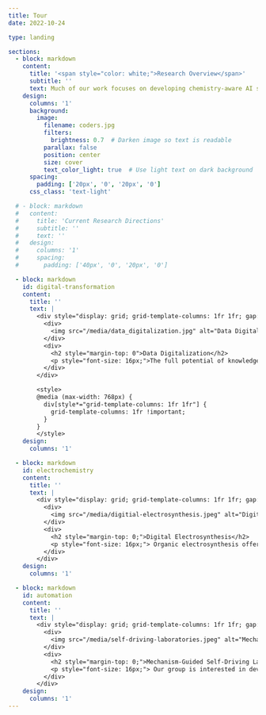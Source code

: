 ```yaml
---
title: Tour
date: 2022-10-24

type: landing

sections:
  - block: markdown
    content:
      title: '<span style="color: white;">Research Overview</span>'
      subtitle: ''
      text: Much of our work focuses on developing chemistry-aware AI systems for electrochemical processes, moving beyond black-box approaches toward mechanism-informed, predictive workflows. Our long-term goal is to enable AI scientists as collaborative partners in accelerating solutions to global energy and environmental challenges.
    design:
      columns: '1'
      background:
        image:
          filename: coders.jpg
          filters:
            brightness: 0.7  # Darken image so text is readable
          parallax: false
          position: center
          size: cover
          text_color_light: true  # Use light text on dark background
      spacing:
        padding: ['20px', '0', '20px', '0']
      css_class: 'text-light'

  # - block: markdown
  #   content:
  #     title: 'Current Research Directions'
  #     subtitle: ''
  #     text: ''
  #   design:
  #     columns: '1'
  #     spacing:
  #       padding: ['40px', '0', '20px', '0']

  - block: markdown
    id: digital-transformation
    content:
      title: ''
      text: |
        <div style="display: grid; grid-template-columns: 1fr 1fr; gap: 40px; align-items: center; max-width: 1200px; margin: 40px auto;">
          <div>
            <img src="/media/data_digitalization.jpg" alt="Data Digitalization" style="width: 100%; height: auto; border-radius: 8px;">
          </div>
          <div>
            <h2 style="margin-top: 0">Data Digitalization</h2>
            <p style="font-size: 16px;">The full potential of knowledge-intensive systems relies on access to large, high-quality datasets, yet much of the chemical and materials literature remains locked in analog or legacy formats. Data digitization, the process of converting chemical information into machine-readable formats, has become critical for enabling AI systems to leverage this wealth of knowledge. By creating structured, accessible digital repositories, we can accelerate discovery and support knowledge transfer from scientists to AI agents, forming the foundation for a collective intelligence framework to aggregate and analyze the field’s accumulated knowledge at scale. Key research foci include 1) enhancing machine perception of scientific graphics to extract structured, machine-readable data from various graphical modalities; 2) integration of agentic systems and LLMs/VLMs to reason over multimodal data and infer missing details; 3) developing metrics to assess reproducibility and reusability of digitized data. We help lead the Chemia Sapiens Alliance , advancing collaborative efforts to unify and democratize chemical and materials knowledge.</p>
          </div>
        </div>

        <style>
        @media (max-width: 768px) {
          div[style*="grid-template-columns: 1fr 1fr"] {
            grid-template-columns: 1fr !important;
          }
        }
        </style>
    design:
      columns: '1'

  - block: markdown
    id: electrochemistry
    content:
      title: ''
      text: |
        <div style="display: grid; grid-template-columns: 1fr 1fr; gap: 40px; align-items: center; max-width: 1200px; margin: 40px auto;">
          <div>
            <img src="/media/digitial-electrosynthesis.jpeg" alt="Digital Electrosynthesis" style="width: 100%; height: auto; border-radius: 8px;">
          </div>
          <div>
            <h2 style="margin-top: 0;">Digital Electrosynthesis</h2>
            <p style="font-size: 16px;"> Organic electrosynthesis offers unique advantages, including enhanced selectivity, higher reactivity, and access to transformations under milder conditions. Yet, reaction discovery remains largely reliant on trial-and-error, and relatively few reactions achieve broad adoption or industrial relevance to date. Our group is interested in integrating data-driven and AI-enabled approaches to transform electrosynthesis research. Key research areas include: 1) discovering reaction design heuristics at scale; 2) building ML models that transfer insights from conventional organic synthesis to electrochemical reactions; (3) developing descriptors that effectively capture electrosynthesis conditions for improved model performance; and (4) predicting optimal electrosynthesis reaction conditions. Our work spans all stages of electrosynthesis research, from initial discovery to optimization, reactor design, and scale translation.</p>
          </div>
        </div>
    design:
      columns: '1'

  - block: markdown
    id: automation
    content:
      title: ''
      text: |
        <div style="display: grid; grid-template-columns: 1fr 1fr; gap: 40px; align-items: center; max-width: 1200px; margin: 40px auto;">
          <div>
            <img src="/media/self-driving-laboratories.jpeg" alt="Mechanism-Guided Self-Driving Laboratories" style="width: 100%; height: auto; border-radius: 8px;">
          </div>
          <div>
            <h2 style="margin-top: 0;">Mechanism-Guided Self-Driving Laboratories</h2>
            <p style="font-size: 16px;"> Our group is interested in developing chemistry-aware AI systems to guide rational, mechanism-driven reaction discovery and catalyst design, rather than relying on black-box predictions. Looking at heterogeneous electrocatalysts in general, our research focuses on, but is not limited to: 1) autonomous machine reasoning over multimodal experimental data, including operando spectroscopy, electroanalysis, and product characterization, to resolve reaction pathways and kinetics; 2) high-throughput synthesis of model heterogeneous electrocatalysts, such as nanocrystals with tunable surface facets, to enable large-scale study of surface-reactivity relationships; 3) AI models capable of mechanistic reasoning that generate hypotheses and suggest targeted experiments to efficiently resolve reaction mechanisms; and 4) development of self-driving laboratories that autonomous mechanistic insight generation with iterative experimental design.</p>
          </div>
        </div>
    design:
      columns: '1'
---
```

